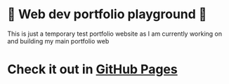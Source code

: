 # 🫧 Web dev portfolio playground 🫧

This is just a temporary test portfolio website as I am currently working on and building my main portfolio web

# Check it out in [GitHub Pages](http://127.0.0.1:5500/index.html](https://josieko.github.io/PortfolioTest/)https://josieko.github.io/PortfolioTest/)
